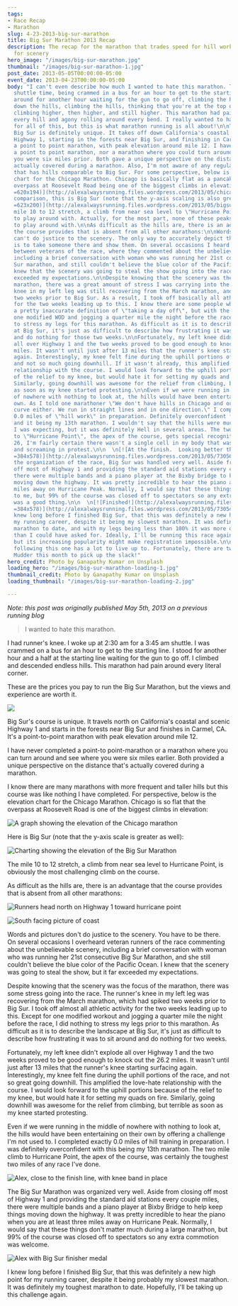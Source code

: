 ```yaml
---
tags:
- Race Recap
- Marathon
slug: 4-23-2013-big-sur-marathon
title: Big Sur Marathon 2013 Recap
description: The recap for the marathon that trades speed for hill work and spectators
  for scenery
hero_image: "/images/big-sur-marathon.jpg"
thumbnail: "/images/big-sur-marathon-1.jpg"
post_date: 2013-05-05T00:00:00-05:00
event_date: 2013-04-23T00:00:00-05:00
body: "I can't even describe how much I wanted to hate this marathon. The 3:45 am
  shuttle time, being crammed in a bus for an hour to get to the starting line, standing
  around for another hour waiting for the gun to go off, climbing the hills, going
  down the hills, climbing the hills, thinking that you're at the top of the hill,
  climbing higher, then higher, and still higher. This marathon had pain roaring down
  every hill and agony rolling around every bend. I really wanted to hate this marathon
  for all of this, but this is what marathon running is all about!\n\nThe course of
  Big Sur is definitely unique. It takes off down California's coastal and scenic
  Highway 1, starting in the forests near Big Sur, and finishing in Carmel, CA. It's
  a point to point marathon, with peak elevation around mile 12. I have never done
  a point to point marathon, nor a marathon where you could turn around and see where
  you were six miles prior. Both gave a unique perspective on the distance that's
  actually covered during a marathon. Also, I'm not aware of any regular marathon
  that has hills comparable to Big Sur. For some perspective, below is the elevation
  chart for the Chicago Marathon. Chicago is basically flat as a pancake, with the
  overpass at Roosevelt Road being one of the biggest climbs in elevation:\n\n[![ChicagoElevationChart](http://alexalwaysrunning.files.wordpress.com/2013/05/chicagoelevationchart.png
  =620x194)](http://alexalwaysrunning.files.wordpress.com/2013/05/chicagoelevationchart.png)By
  comparison, this is Big Sur (note that the y-axis scaling is also greater):\n\n[![BigSurElevation](http://alexalwaysrunning.files.wordpress.com/2013/05/bigsurelevation.png
  =623x200)](http://alexalwaysrunning.files.wordpress.com/2013/05/bigsurelevation.png)The
  mile 10 to 12 stretch, a climb from near sea level to \"Hurricane Point\", is nothing
  to play around with. Actually, for the most part, none of these peaks were anything
  to play around with.\n\nAs difficult as the hills are, there is an advantage that
  the course provides that is absent from all other marathons:\n\nWords and pictures
  can't do justice to the scenery. The only way to accurately depict the landscape
  is to take someone there and show them. On several occasions I heard discussions
  between veterans of the race, where they commented about the unbelievable scenery,
  including a brief conversation with woman who was running her 21st consecutive Big
  Sur marathon, and still couldn't believe the blue color of the Pacific Ocean. I
  knew that the scenery was going to steal the show going into the race, but it far
  exceeded my expectations.\n\nDespite knowing that the scenery was the focus of the
  marathon, there was a great amount of stress I was carrying into the race. The runner's
  knee in my left leg was still recovering from the March marathon, and spiked in
  two weeks prior to Big Sur. As a result, I took off basically all athletic activity
  for the two weeks leading up to this. I know there are some people who think I have
  a pretty inaccurate definition of \"taking a day off\", but with the exception of
  one modified WOD and jogging a quarter mile the night before the race, I did nothing
  to stress my legs for this marathon. As difficult as it is to describe the landscape
  at Big Sur, it's just as difficult to describe how frustrating it was to sit around
  and do nothing for those two weeks.\n\nFortunately, my left knee didn't explode
  all over Highway 1 and the two weeks proved to be good enough to knock out the 26.2
  miles. It wasn't until just after 13 miles that the runner's knee starting surfacing
  again. Interestingly, my knee felt fine during the uphill portions of the race,
  and not so much going downhill. If it wasn't already, this amplified the love-hate
  relationship with the course. I would look forward to the uphill portions because
  of the relief to my knee, but would hate it for setting my quads and ankles on fire.
  Similarly, going downhill was awesome for the relief from climbing, but then terrible
  as soon as my knee started protesting.\n\nEven if we were running in the middle
  of nowhere with nothing to look at, the hills would have been entertaining on their
  own. As I told one marathoner \"We don't have hills in Chicago and our roads don't
  curve either. We run in straight lines and in one direction.\" I completed exactly
  0.0 miles of \"hill work\" in preparation. Definitely overconfident from doing CrossFit
  and it being my 13th marathon. I wouldn't say that the hills were much tougher than
  I was expecting, but it was definitely Hell in several areas. The two mile climb
  to \"Hurricane Point\", the apex of the course, gets special recognition. By mile
  26, I'm fairly certain there wasn't a single cell in my body that wasn't on fire
  and screaming in protest.\n\n  \n[![At the finish.  Looking better than I felt.](http://alexalwaysrunning.files.wordpress.com/2013/05/730562-1099-0040s.jpg
  =384x578)](http://alexalwaysrunning.files.wordpress.com/2013/05/730562-1099-0040s.jpg)\n\nRegarding
  the organization of the race, Big Sur was handled very well. Aside from closing
  off most of Highway 1 and providing the standard aid stations every couple miles,
  there were multiple bands and a piano player at the Bixby bridge to keep things
  moving down the highway. It was pretty incredible to hear the piano at least three
  miles away on Hurricane Peak. Normally, I would say that these things don't matter
  to me, but 99% of the course was closed off to spectators so any extra commotion
  was a good thing.\n\n  \n[![Finished!](http://alexalwaysrunning.files.wordpress.com/2013/05/730543-1022-0018s.jpg
  =384x578)](http://alexalwaysrunning.files.wordpress.com/2013/05/730543-1022-0018s.jpg)\n\nI
  knew long before I finished Big Sur, that this was definitely a new high point for
  my running career, despite it being my slowest marathon. It was definitely my toughest
  marathon to date, and with my legs being less than 100% it was more of a challenge
  than I could have asked for. Ideally, I'll be running this race again next year,
  but its increasing popularity might make registration impossible.\n\nAny marathon
  following this one has a lot to live up to. Fortunately, there are two and a Tough
  Mudder this month to pick up the slack!"
hero_credit: Photo by Ganapathy Kumar on Unsplash
loading_hero: "/images/big-sur-marathon-loading-1.jpg"
thumbnail_credit: Photo by Ganapathy Kumar on Unsplash
loading_thumbnail: "/images/big-sur-marathon-loading-2.jpg"

---
```

_Note: this post was originally published May 5th, 2013 on a previous running blog_

> I wanted to hate this marathon.

I had runner's knee. I woke up at 2:30 am for a 3:45 am shuttle. I was crammed on a bus for an hour to get to the starting line. I stood for another hour and a half at the starting line waiting for the gun to go off. I climbed and descended endless hills. This marathon had pain around every literal corner.

These are the prices you pay to run the Big Sur Marathon, but the views and experience are worth it.

![](/images/big-sur-7.jpg)

Big Sur's course is unique. It travels north on California's coastal and scenic Highway 1 and starts in the forests near Big Sur and finishes in Carmel, CA. It's a point-to-point marathon with peak elevation around mile 12.

I have never completed a point-to point-marathon or a marathon where you can turn around and see where you were six miles earlier. Both provided a unique perspective on the distance that's actually covered during a marathon.

I know there are many marathons with more frequent and taller hills but this course was like nothing I have completed. For perspective, below is the elevation chart for the Chicago Marathon. Chicago is so flat that the overpass at Roosevelt Road is one of the biggest climbs in elevation:

![A graph showing the elevation of the Chicago marathon](/images/chicago-elevation.jpg "Chicago Elevation Chart")

Here is Big Sur (note that the y-axis scale is greater as well):

![Charting showing the elevation of the Big Sur Marathon](/images/big-sur-elevation.jpg "Big Sur Elevation Chart")

The mile 10 to 12 stretch, a climb from near sea level to Hurricane Point, is obviously the most challenging climb on the course.

As difficult as the hills are, there is an advantage that the course provides that is absent from all other marathons:

![Runners head north on Highway 1 toward hurricane point](/images/big-sur-course-1.jpg "Running North on Highway 1")

![South facing picture of coast](/images/big-sur-course-2.jpg "South facing shot of Highway 1")

Words and pictures don't do justice to the scenery. You have to be there. On several occasions I overheard veteran runners of the race commenting about the unbelievable scenery, including a brief conversation with woman who was running her 21st consecutive Big Sur Marathon, and she still couldn't believe the blue color of the Pacific Ocean. I knew that the scenery was going to steal the show, but it far exceeded my expectations.

Despite knowing that the scenery was the focus of the marathon, there was some stress going into the race. The runner's knee in my left leg was recovering from the March marathon, which had spiked two weeks prior to Big Sur. I took off almost all athletic activity for the two weeks leading up to this. Except for one modified workout and jogging a quarter mile the night before the race, I did nothing to stress my legs prior to this marathon. As difficult as it is to describe the landscape at Big Sur, it's just as difficult to describe how frustrating it was to sit around and do nothing for two weeks.

Fortunately, my left knee didn't explode all over Highway 1 and the two weeks proved to be good enough to knock out the 26.2 miles. It wasn't until just after 13 miles that the runner's knee starting surfacing again. Interestingly, my knee felt fine during the uphill portions of the race, and not so great going downhill. This amplified the love-hate relationship with the course. I would look forward to the uphill portions because of the relief to my knee, but would hate it for setting my quads on fire. Similarly, going downhill was awesome for the relief from climbing, but terrible as soon as my knee started protesting.

Even if we were running in the middle of nowhere with nothing to look at, the hills would have been entertaining on their own by offering a challenge I'm not used to. I completed exactly 0.0 miles of hill training in preparation. I was definitely overconfident with this being my 13th marathon. The two mile climb to Hurricane Point, the apex of the course, was certainly the toughest two miles of any race I've done.

![Alex, close to the finish line, with knee band in place](/images/big-sur-2.jpg "Close to the finish line")

The Big Sur Marathon was organized very well. Aside from closing off most of Highway 1 and providing the standard aid stations every couple miles, there were multiple bands and a piano player at Bixby Bridge to help keep things moving down the highway. It was pretty incredible to hear the piano when you are at least three miles away on Hurricane Peak. Normally, I would say that these things don't matter much during a large marathon, but 99% of the course was closed off to spectators so any extra commotion was welcome.

![Alex with Big Sur finisher medal](/images/big-sur-3.jpg "Big Sur Finished")

I knew long before I finished Big Sur, that this was definitely a new high point for my running career, despite it being probably my slowest marathon. It was definitely my toughest marathon to date. Hopefully, I'll be taking up this challenge again.